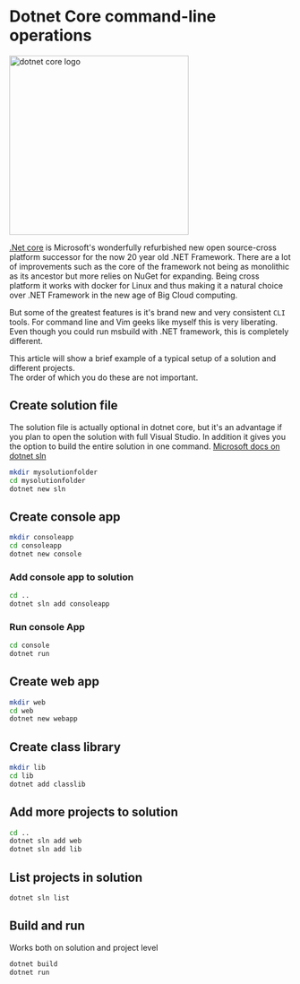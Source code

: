 # Dotnet Core command-line operations
<img src="https://storage.googleapis.com/backslash-project.appspot.com/static/NETCore.png" alt="dotnet core logo" width="320">

[.Net core](https://github.com/dotnet/core) is Microsoft's wonderfully refurbished new open source-cross platform successor for the now 20 year old .NET Framework. There are a lot of improvements such as the core of the framework not being as monolithic as its ancestor but more relies on NuGet for expanding. Being cross platform it works with docker for Linux and thus making it a natural choice over .NET Framework in the new age of Big Cloud computing.  

But some of the greatest features is it's brand new and very consistent `CLI` tools. For command line and Vim geeks like myself this is very liberating. Even though you could run msbuild with .NET framework, this is completely different.

This article will show a brief example of a typical setup of a solution and different projects.  
The order of which you do these are not important.  

## Create solution file
The solution file is actually optional in dotnet core, but it's an advantage if you plan to open the solution with full Visual Studio. In addition it gives you the option to build the entire solution in one command.
[Microsoft docs on dotnet sln](https://docs.microsoft.com/en-us/dotnet/core/tools/dotnet-sln)
```sh
mkdir mysolutionfolder
cd mysolutionfolder
dotnet new sln
```

## Create console app
```sh
mkdir consoleapp
cd consoleapp
dotnet new console
```

### Add console app to solution
```sh
cd ..
dotnet sln add consoleapp
```

### Run console App
```sh
cd console
dotnet run
```

## Create web app
```sh
mkdir web
cd web
dotnet new webapp
```

## Create class library
```sh
mkdir lib
cd lib
dotnet add classlib
```

## Add more projects to solution
```sh
cd ..
dotnet sln add web
dotnet sln add lib
```

## List projects in solution
```sh
dotnet sln list
```

## Build and run
Works both on solution and project level
```sh
dotnet build
dotnet run
```
